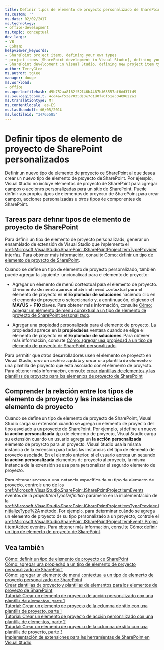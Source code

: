```yaml
---
title: Definir tipos de elemento de proyecto personalizado de SharePoint | Documentos de Microsoft
ms.custom: ''
ms.date: 02/02/2017
ms.technology:
- office-development
ms.topic: conceptual
dev_langs:
- VB
- CSharp
helpviewer_keywords:
- SharePoint project items, defining your own types
- project items [SharePoint development in Visual Studio], defining your own types
- SharePoint development in Visual Studio, defining new project item types
author: TerryGLee
ms.author: tglee
manager: douge
ms.workload:
- office
ms.openlocfilehash: d9b752aa8162f52746b4487b863557af6dd37fd9
ms.sourcegitcommit: 4cd4aef53e7035d23e7d1d0f66f51ac8480622a1
ms.translationtype: MT
ms.contentlocale: es-ES
ms.lasthandoff: 06/05/2018
ms.locfileid: "34765585"
---
```

# <a name="define-custom-sharepoint-project-item-types"></a>Definir tipos de elemento de proyecto de SharePoint personalizados
  Definir un nuevo tipo de elemento de proyecto de SharePoint al que desea crear un nuevo tipo de elemento de proyecto de SharePoint. Por ejemplo, Visual Studio no incluye elementos de proyecto de SharePoint para agregar campos o acciones personalizadas para un sitio de SharePoint. Puede definir sus propios tipos de elementos de proyecto de SharePoint para crear campos, acciones personalizadas u otros tipos de componentes de SharePoint.  
  
## <a name="tasks-for-defining-sharepoint-project-item-types"></a>Tareas para definir tipos de elemento de proyecto de SharePoint
 Para definir un tipo de elemento de proyecto personalizado, generar un ensamblado de extensión de Visual Studio que implementa el <xref:Microsoft.VisualStudio.SharePoint.ISharePointProjectItemTypeProvider> interfaz. Para obtener más información, consulte [Cómo: definir un tipo de elemento de proyecto de SharePoint](../sharepoint/how-to-define-a-sharepoint-project-item-type.md).  
  
 Cuando se define un tipo de elemento de proyecto personalizado, también puede agregar la siguiente funcionalidad para el elemento de proyecto:  
  
-   Agregar un elemento de menú contextual para el elemento de proyecto. El elemento de menú aparece al abrir el menú contextual para el elemento de proyecto en **el Explorador de soluciones** haciendo clic en el elemento de proyecto o seleccionarlo y, a continuación, eligiendo el **MAYÚS** +  **F10** claves. Para obtener más información, consulte [Cómo: agregar un elemento de menú contextual a un tipo de elemento de proyecto de SharePoint personalizado](../sharepoint/how-to-add-a-shortcut-menu-item-to-a-custom-sharepoint-project-item-type.md).  
  
-   Agregar una propiedad personalizada para el elemento de proyecto. La propiedad aparece en la **propiedades** ventana cuando se elige el elemento de proyecto en **el Explorador de soluciones**. Para obtener más información, consulte [Cómo: agregar una propiedad a un tipo de elemento de proyecto de SharePoint personalizado](../sharepoint/how-to-add-a-property-to-a-custom-sharepoint-project-item-type.md).  
  
 Para permitir que otros desarrolladores usen el elemento de proyecto en Visual Studio, cree un archivo .spdata y crear una plantilla de elemento o una plantilla de proyecto que está asociado con el elemento de proyecto. Para obtener más información, consulte [crear plantillas de elementos y las plantillas de proyecto para los elementos de proyecto de SharePoint](../sharepoint/creating-item-templates-and-project-templates-for-sharepoint-project-items.md).  
  
## <a name="understand-the-relationship-between-project-item-types-and-project-item-instances"></a>Comprender la relación entre los tipos de elemento de proyecto y las instancias de elemento de proyecto
 Cuando se define un tipo de elemento de proyecto de SharePoint, Visual Studio carga su extensión cuando se agrega un elemento de proyecto del tipo asociado a un proyecto de SharePoint. Por ejemplo, si define un nuevo **la acción personalizada** tipo de elemento de proyecto, Visual Studio carga su extensión cuando un usuario agrega un **la acción personalizada** elemento de proyecto para un proyecto. Visual Studio usa la misma instancia de la extensión para todas las instancias del tipo de elemento de proyecto asociado. En el ejemplo anterior, si el usuario agrega un segundo **la acción personalizada** elementos de proyecto al proyecto, la misma instancia de la extensión se usa para personalizar el segundo elemento de proyecto.  
  
 Para obtener acceso a una instancia específica de su tipo de elemento de proyecto, controle uno de los <xref:Microsoft.VisualStudio.SharePoint.ISharePointProjectItemEvents> eventos de la *projectItemTypeDefinition* parámetro en la implementación de la <xref:Microsoft.VisualStudio.SharePoint.ISharePointProjectItemTypeProvider.InitializeType%2A> método. Por ejemplo, para determinar cuándo se agrega un elemento de proyecto de su tipo personalizado a un proyecto, controle el <xref:Microsoft.VisualStudio.SharePoint.ISharePointProjectItemEvents.ProjectItemAdded> eventos. Para obtener más información, consulte [Cómo: definir un tipo de elemento de proyecto de SharePoint](../sharepoint/how-to-define-a-sharepoint-project-item-type.md).  
  
## <a name="see-also"></a>Vea también
 [Cómo: definir un tipo de elemento de proyecto de SharePoint](../sharepoint/how-to-define-a-sharepoint-project-item-type.md)   
 [Cómo: agregar una propiedad a un tipo de elemento de proyecto personalizado de SharePoint](../sharepoint/how-to-add-a-property-to-a-custom-sharepoint-project-item-type.md)   
 [Cómo: agregar un elemento de menú contextual a un tipo de elemento de proyecto personalizado de SharePoint](../sharepoint/how-to-add-a-shortcut-menu-item-to-a-custom-sharepoint-project-item-type.md)   
 [Crear plantillas de proyecto y plantillas de elementos para los elementos de proyecto de SharePoint](../sharepoint/creating-item-templates-and-project-templates-for-sharepoint-project-items.md)   
 [Tutorial: Crear un elemento de proyecto de acción personalizado con una plantilla de elementos, parte 1](../sharepoint/walkthrough-creating-a-custom-action-project-item-with-an-item-template-part-1.md)   
 [Tutorial: Crear un elemento de proyecto de la columna de sitio con una plantilla de proyecto, parte 1](../sharepoint/walkthrough-creating-a-site-column-project-item-with-a-project-template-part-1.md)   
 [Tutorial: Crear un elemento de proyecto de acción personalizado con una plantilla de elementos, parte 2](../sharepoint/walkthrough-creating-a-custom-action-project-item-with-an-item-template-part-2.md)   
 [Tutorial: Crear un elemento de proyecto de la columna de sitio con una plantilla de proyecto, parte 2](../sharepoint/walkthrough-creating-a-site-column-project-item-with-a-project-template-part-2.md)   
 [Implementación de extensiones para las herramientas de SharePoint en Visual Studio](../sharepoint/deploying-extensions-for-the-sharepoint-tools-in-visual-studio.md)  
  
